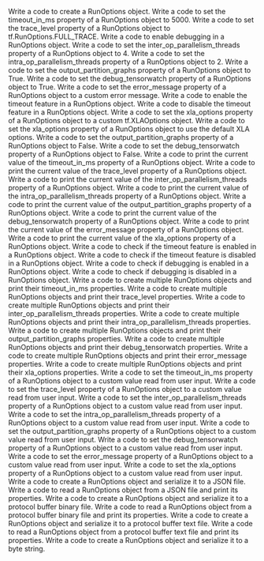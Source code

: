 Write a code to create a RunOptions object.
Write a code to set the timeout_in_ms property of a RunOptions object to 5000.
Write a code to set the trace_level property of a RunOptions object to tf.RunOptions.FULL_TRACE.
Write a code to enable debugging in a RunOptions object.
Write a code to set the inter_op_parallelism_threads property of a RunOptions object to 4.
Write a code to set the intra_op_parallelism_threads property of a RunOptions object to 2.
Write a code to set the output_partition_graphs property of a RunOptions object to True.
Write a code to set the debug_tensorwatch property of a RunOptions object to True.
Write a code to set the error_message property of a RunOptions object to a custom error message.
Write a code to enable the timeout feature in a RunOptions object.
Write a code to disable the timeout feature in a RunOptions object.
Write a code to set the xla_options property of a RunOptions object to a custom tf.XLAOptions object.
Write a code to set the xla_options property of a RunOptions object to use the default XLA options.
Write a code to set the output_partition_graphs property of a RunOptions object to False.
Write a code to set the debug_tensorwatch property of a RunOptions object to False.
Write a code to print the current value of the timeout_in_ms property of a RunOptions object.
Write a code to print the current value of the trace_level property of a RunOptions object.
Write a code to print the current value of the inter_op_parallelism_threads property of a RunOptions object.
Write a code to print the current value of the intra_op_parallelism_threads property of a RunOptions object.
Write a code to print the current value of the output_partition_graphs property of a RunOptions object.
Write a code to print the current value of the debug_tensorwatch property of a RunOptions object.
Write a code to print the current value of the error_message property of a RunOptions object.
Write a code to print the current value of the xla_options property of a RunOptions object.
Write a code to check if the timeout feature is enabled in a RunOptions object.
Write a code to check if the timeout feature is disabled in a RunOptions object.
Write a code to check if debugging is enabled in a RunOptions object.
Write a code to check if debugging is disabled in a RunOptions object.
Write a code to create multiple RunOptions objects and print their timeout_in_ms properties.
Write a code to create multiple RunOptions objects and print their trace_level properties.
Write a code to create multiple RunOptions objects and print their inter_op_parallelism_threads properties.
Write a code to create multiple RunOptions objects and print their intra_op_parallelism_threads properties.
Write a code to create multiple RunOptions objects and print their output_partition_graphs properties.
Write a code to create multiple RunOptions objects and print their debug_tensorwatch properties.
Write a code to create multiple RunOptions objects and print their error_message properties.
Write a code to create multiple RunOptions objects and print their xla_options properties.
Write a code to set the timeout_in_ms property of a RunOptions object to a custom value read from user input.
Write a code to set the trace_level property of a RunOptions object to a custom value read from user input.
Write a code to set the inter_op_parallelism_threads property of a RunOptions object to a custom value read from user input.
Write a code to set the intra_op_parallelism_threads property of a RunOptions object to a custom value read from user input.
Write a code to set the output_partition_graphs property of a RunOptions object to a custom value read from user input.
Write a code to set the debug_tensorwatch property of a RunOptions object to a custom value read from user input.
Write a code to set the error_message property of a RunOptions object to a custom value read from user input.
Write a code to set the xla_options property of a RunOptions object to a custom value read from user input.
Write a code to create a RunOptions object and serialize it to a JSON file.
Write a code to read a RunOptions object from a JSON file and print its properties.
Write a code to create a RunOptions object and serialize it to a protocol buffer binary file.
Write a code to read a RunOptions object from a protocol buffer binary file and print its properties.
Write a code to create a RunOptions object and serialize it to a protocol buffer text file.
Write a code to read a RunOptions object from a protocol buffer text file and print its properties.
Write a code to create a RunOptions object and serialize it to a byte string.